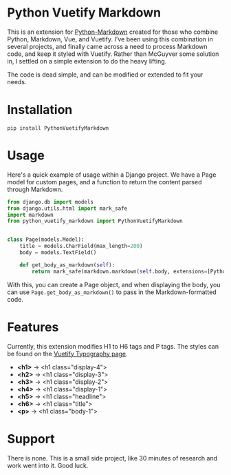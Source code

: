 # Python Vuetify Markdown

This is an extension for [Python-Markdown](https://github.com/Python-Markdown/markdown/) created for those who combine Python, Markdown, Vue, and Vuetify. I've been using this combination in several projects, and finally came across a need to process Markdown code, and keep it styled with Vuetify. Rather than McGuyver some solution in, I settled on a simple extension to do the heavy lifting.

The code is dead simple, and can be modified or extended to fit your needs. 

# Installation
<code>pip install PythonVuetifyMarkdown</code>

# Usage
Here's a quick example of usage within a Django project. We have a Page model for custom pages, and a function to return the content parsed through Markdown.

```python
from django.db import models
from django.utils.html import mark_safe
import markdown
from python_vuetify_markdown import PythonVuetifyMarkdown


class Page(models.Model):
    title = models.CharField(max_length=200)
    body = models.TextField()

    def get_body_as_markdown(self):
        return mark_safe(markdown.markdown(self.body, extensions=[PythonVuetifyMarkdown()]))
```

With this, you can create a Page object, and when displaying the body, you can use `Page.get_body_as_markdown()` to pass in the Markdown-formatted code.

# Features
Currently, this extension modifies H1 to H6 tags and P tags. The styles can be found on the [Vuetify Typography page](https://vuetifyjs.com/en/styles/typography).
* **&lt;h1&gt;** &rarr; &lt;h1 class="display-4"&gt;
* **&lt;h2&gt;** &rarr; &lt;h1 class="display-3"&gt;
* **&lt;h3&gt;** &rarr; &lt;h1 class="display-2"&gt;
* **&lt;h4&gt;** &rarr; &lt;h1 class="display-1"&gt;
* **&lt;h5&gt;** &rarr; &lt;h1 class="headline"&gt;
* **&lt;h6&gt;** &rarr; &lt;h1 class="title"&gt;
* **&lt;p&gt;** &rarr; &lt;h1 class="body-1"&gt;

# Support
There is none. This is a small side project, like 30 minutes of research and work went into it. Good luck.